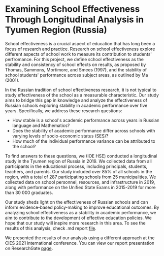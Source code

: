 # Examining School Effectiveness Through Longitudinal Analysis in Tyumen Region (Russia)

School effectiveness is a crucial aspect of education that has long been a focus of research and practice. Research on school effectiveness explore different aspects of school work to measure its contribution to students' perfromance. For this project, we define school effectiveness as the stability and consistency of school effects on results, as proposed by Thomas, Sammons, Mortimore, and Smees (1997), and the stability of school students' performance across subject areas, as outlined by Ma (2001). 

In the Russian tradition of school effectiveness research, it is not typical to study effectiveness of the school as a measurable characteristic. Our study aims to bridge this gap in knowledge and analyze the effectiveness of Russian schools exploring stability in academic performance over five years. Specifically, we address these research questions:

- How stable is a school's academic performance across years in Russian language and Mathematics?
- Does the stability of academic performance differ across schools with varying levels of socio-economic status (SES)?
- How much of the individual performance variance can be attributed to the school?

To find answers to these questions, we (IOE HSE) conducted a longitudinal study in the Tyumen region of Russia in 2019. We collected data from all participants in the educational process, including principals, students, teachers, and parents. Our study included over 85% of all schools in the region, with a total of 287 participating schools from 25 municipalities. We collected data on school personnel, resources, and infrastructure in 2019, along with performance on the Unified State Exams in 2015-2019 for more than 30 000 graduates.

Our study sheds light on the effectiveness of Russian schools and can inform evidence-based policy-making to improve educational outcomes. By analyzing school effectiveness as a stability in academic performance, we aim to contribute to the development of effective education policies. We hope that our study will inspire more research in this area. To see the results of this analysis, check .md report [file](https://github.com/YuKersha/Stability-of-School-Academic-Perfomance-Longitudinal-Case/blob/main/Stability-of-School-Academic-Performance.md).

We presented the results of our analysis using a different approach at the CIES 2021 international conference. You can view our report presentation on ResearchGate [page](https://www.researchgate.net/publication/351632739_School_Stability_Across_Different_Subjects_Between_Years_The_Case_of_Longitudinal_Analysis_in_Russia_CIES-2021).
